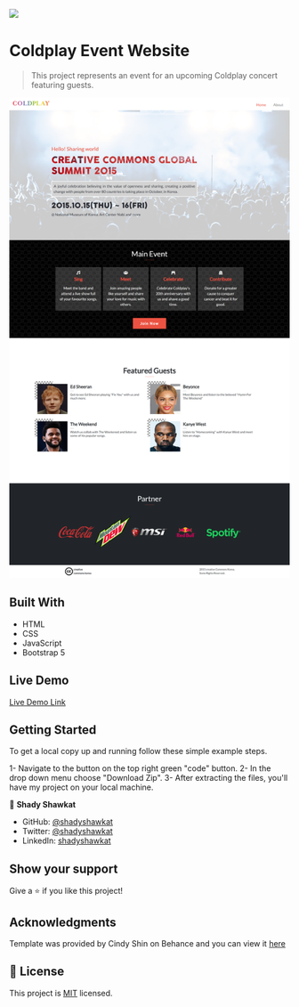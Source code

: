 ![](https://img.shields.io/badge/Microverse-blueviolet)

# Coldplay Event Website

> This project represents an event for an upcoming Coldplay concert featuring guests.

![screenshot](./app_screenshot.png)

## Built With

- HTML
- CSS
- JavaScript
- Bootstrap 5

## Live Demo

[Live Demo Link](https://shadyshawkat.github.io/Module1-Capstone/)

## Getting Started

To get a local copy up and running follow these simple example steps.

1- Navigate to the button on the top right green "code" button.
2- In the drop down menu choose "Download Zip".
3- After extracting the files, you'll have my project on your local machine.

👤 **Shady Shawkat**

- GitHub: [@shadyshawkat](https://github.com/ShadyShawkat)
- Twitter: [@shadyshawkat](https://twitter.com/ShadyShawkat3)
- LinkedIn: [shadyshawkat](https://www.linkedin.com/in/shady-shawkat/)

## Show your support

Give a ⭐️ if you like this project!

## Acknowledgments

Template was provided by Cindy Shin on Behance and you can view it [here](https://www.behance.net/gallery/29845175/CC-Global-Summit-2015)

## 📝 License

This project is [MIT](./MIT.md) licensed.